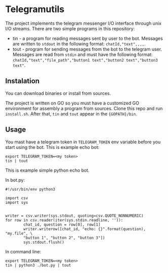 # Telegramutils

The project implements the telegram messenger I/O interface through unix I/O streams. There are two simple programs in this repository: 

- tin - a program for reading messages sent by user to the bot. Messages are written to `stdout` in the following format: `chatId,"text",,,,`.
- tout - program for sending messages from the bot to the telegram user. Messages are read from `stdin` and must have the following format: `chatId,"text","file_path","button1 text","button2 text","button3 text"`. 

## Instalation

You can download binaries or install from sources.

The project is written on GO so you must have a customized GO environment for assembly a program from sources. Clone this repo and run `install.sh`. After that, `tin` and `tout` appear in the `{GOPATH}/bin`.

## Usage

You mast have a telegram token in `TELEGRAM_TOKEN` env variable before you start using the bot. This is example echo bot:

```
export TELEGRAM_TOKEN=<my token> 
tin | tout
```

This is example simple python echo bot.

In bot.py:

```
#!/usr/bin/env python3

import csv
import sys


writer = csv.writer(sys.stdout, quoting=csv.QUOTE_NONNUMERIC)
for row in csv.reader(iter(sys.stdin.readline, '')):
        chat_id, question = row[0], row[1]
        writer.writerow([chat_id, "echo: {}".format(question), "my.file", \
		"button 1", "button 2", "button 3"])
        sys.stdout.flush()                     
```

In command line:
```
export TELEGRAM_TOKEN=<my token>
tin | python3 ./bot.py | tout
```
	
